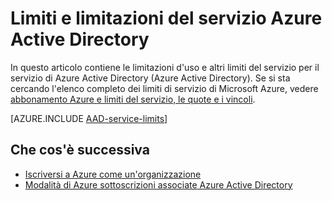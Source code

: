<properties
    pageTitle="Azure Active Directory servizio limiti e limitazioni"
    description="Limitazioni d'uso e altri limiti del servizio per il servizio di Azure Active Directory."
    services="active-directory"
    documentationCenter=""
    authors="curtand"
    manager="femila"
    editor=""/>

<tags
    ms.service="active-directory"
    ms.devlang="na"
    ms.topic="article"
    ms.tgt_pltfrm="na"
    ms.workload="identity"
    ms.date="08/23/2016"
    ms.author="curtand"/>

# <a name="azure-ad-service-limits-and-restrictions"></a>Limiti e limitazioni del servizio Azure Active Directory

In questo articolo contiene le limitazioni d'uso e altri limiti del servizio per il servizio di Azure Active Directory (Azure Active Directory). Se si sta cercando l'elenco completo dei limiti di servizio di Microsoft Azure, vedere [abbonamento Azure e limiti del servizio, le quote e i vincoli](../azure-subscription-service-limits.md).

[AZURE.INCLUDE [AAD-service-limits](../../includes/active-directory-service-limits-include.md)]

## <a name="whats-next"></a>Che cos'è successiva
- [Iscriversi a Azure come un'organizzazione](sign-up-organization.md)
- [Modalità di Azure sottoscrizioni associate Azure Active Directory](active-directory-how-subscriptions-associated-directory.md)
